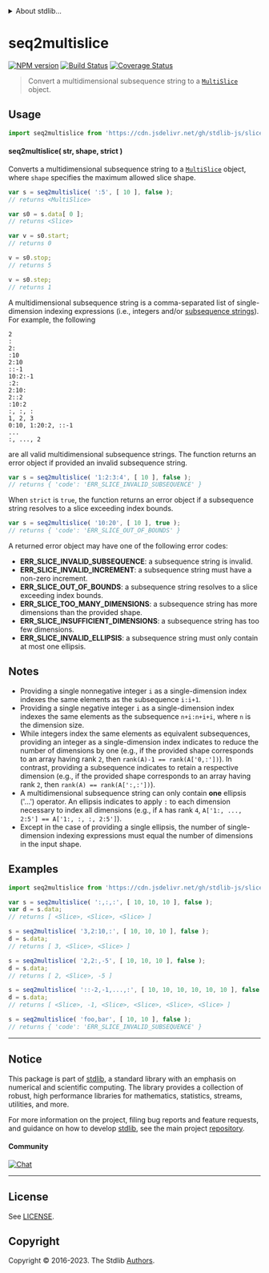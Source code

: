 <!--

@license Apache-2.0

Copyright (c) 2023 The Stdlib Authors.

Licensed under the Apache License, Version 2.0 (the "License");
you may not use this file except in compliance with the License.
You may obtain a copy of the License at

   http://www.apache.org/licenses/LICENSE-2.0

Unless required by applicable law or agreed to in writing, software
distributed under the License is distributed on an "AS IS" BASIS,
WITHOUT WARRANTIES OR CONDITIONS OF ANY KIND, either express or implied.
See the License for the specific language governing permissions and
limitations under the License.

-->


<details>
  <summary>
    About stdlib...
  </summary>
  <p>We believe in a future in which the web is a preferred environment for numerical computation. To help realize this future, we've built stdlib. stdlib is a standard library, with an emphasis on numerical and scientific computation, written in JavaScript (and C) for execution in browsers and in Node.js.</p>
  <p>The library is fully decomposable, being architected in such a way that you can swap out and mix and match APIs and functionality to cater to your exact preferences and use cases.</p>
  <p>When you use stdlib, you can be absolutely certain that you are using the most thorough, rigorous, well-written, studied, documented, tested, measured, and high-quality code out there.</p>
  <p>To join us in bringing numerical computing to the web, get started by checking us out on <a href="https://github.com/stdlib-js/stdlib">GitHub</a>, and please consider <a href="https://opencollective.com/stdlib">financially supporting stdlib</a>. We greatly appreciate your continued support!</p>
</details>

# seq2multislice

[![NPM version][npm-image]][npm-url] [![Build Status][test-image]][test-url] [![Coverage Status][coverage-image]][coverage-url] <!-- [![dependencies][dependencies-image]][dependencies-url] -->

> Convert a multidimensional subsequence string to a [`MultiSlice`][@stdlib/slice/multi] object.

<!-- Section to include introductory text. Make sure to keep an empty line after the intro `section` element and another before the `/section` close. -->

<section class="intro">

</section>

<!-- /.intro -->

<!-- Package usage documentation. -->



<section class="usage">

## Usage

```javascript
import seq2multislice from 'https://cdn.jsdelivr.net/gh/stdlib-js/slice-base-seq2multislice@deno/mod.js';
```

<a name="main"></a>

#### seq2multislice( str, shape, strict )

Converts a multidimensional subsequence string to a [`MultiSlice`][@stdlib/slice/multi] object, where `shape` specifies the maximum allowed slice shape.

```javascript
var s = seq2multislice( ':5', [ 10 ], false );
// returns <MultiSlice>

var s0 = s.data[ 0 ];
// returns <Slice>

var v = s0.start;
// returns 0

v = s0.stop;
// returns 5

v = s0.step;
// returns 1
```

A multidimensional subsequence string is a comma-separated list of single-dimension indexing expressions (i.e., integers and/or [subsequence strings][@stdlib/slice/base/seq2slice]). For example, the following

```text
2
:
2:
:10
2:10
::-1
10:2:-1
:2:
2:10:
2::2
:10:2
:, :, :
1, 2, 3
0:10, 1:20:2, ::-1
...
:, ..., 2
```

are all valid multidimensional subsequence strings. The function returns an error object if provided an invalid subsequence string.

```javascript
var s = seq2multislice( '1:2:3:4', [ 10 ], false );
// returns { 'code': 'ERR_SLICE_INVALID_SUBSEQUENCE' }
```

When `strict` is `true`, the function returns an error object if a subsequence string resolves to a slice exceeding index bounds.

```javascript
var s = seq2multislice( '10:20', [ 10 ], true );
// returns { 'code': 'ERR_SLICE_OUT_OF_BOUNDS' }
```

A returned error object may have one of the following error codes:

-   **ERR_SLICE_INVALID_SUBSEQUENCE**: a subsequence string is invalid.
-   **ERR_SLICE_INVALID_INCREMENT**: a subsequence string must have a non-zero increment.
-   **ERR_SLICE_OUT_OF_BOUNDS**: a subsequence string resolves to a slice exceeding index bounds.
-   **ERR_SLICE_TOO_MANY_DIMENSIONS**: a subsequence string has more dimensions than the provided shape.
-   **ERR_SLICE_INSUFFICIENT_DIMENSIONS**: a subsequence string has too few dimensions.
-   **ERR_SLICE_INVALID_ELLIPSIS**: a subsequence string must only contain at most one ellipsis.

</section>

<!-- /.usage -->

<!-- Package usage notes. Make sure to keep an empty line after the `section` element and another before the `/section` close. -->

<section class="notes">

## Notes

-   Providing a single nonnegative integer `i` as a single-dimension index indexes the same elements as the subsequence `i:i+1`.
-   Providing a single negative integer `i` as a single-dimension index indexes the same elements as the subsequence `n+i:n+i+i`, where `n` is the dimension size.
-   While integers index the same elements as equivalent subsequences, providing an integer as a single-dimension index indicates to reduce the number of dimensions by one (e.g., if the provided shape corresponds to an array having rank `2`, then `rank(A)-1 == rank(A['0,:'])`). In contrast, providing a subsequence indicates to retain a respective dimension (e.g., if the provided shape corresponds to an array having rank `2`, then `rank(A) == rank(A[':,:'])`).
-   A multidimensional subsequence string can only contain **one** ellipsis ('...') operator. An ellipsis indicates to apply `:` to each dimension necessary to index all dimensions (e.g., if `A` has rank `4`, `A['1:, ..., 2:5'] == A['1:, :, :, 2:5']`).
-   Except in the case of providing a single ellipsis, the number of single-dimension indexing expressions must equal the number of dimensions in the input shape.

</section>

<!-- /.notes -->

<!-- Package usage examples. -->

<section class="examples">

## Examples

<!-- eslint no-undef: "error" -->

```javascript
import seq2multislice from 'https://cdn.jsdelivr.net/gh/stdlib-js/slice-base-seq2multislice@deno/mod.js';

var s = seq2multislice( ':,:,:', [ 10, 10, 10 ], false );
var d = s.data;
// returns [ <Slice>, <Slice>, <Slice> ]

s = seq2multislice( '3,2:10,:', [ 10, 10, 10 ], false );
d = s.data;
// returns [ 3, <Slice>, <Slice> ]

s = seq2multislice( '2,2:,-5', [ 10, 10, 10 ], false );
d = s.data;
// returns [ 2, <Slice>, -5 ]

s = seq2multislice( '::-2,-1,...,:', [ 10, 10, 10, 10, 10, 10 ], false );
d = s.data;
// returns [ <Slice>, -1, <Slice>, <Slice>, <Slice>, <Slice> ]

s = seq2multislice( 'foo,bar', [ 10, 10 ], false );
// returns { 'code': 'ERR_SLICE_INVALID_SUBSEQUENCE' }
```

</section>

<!-- /.examples -->

<!-- Section to include cited references. If references are included, add a horizontal rule *before* the section. Make sure to keep an empty line after the `section` element and another before the `/section` close. -->

<section class="references">

</section>

<!-- /.references -->

<!-- Section for related `stdlib` packages. Do not manually edit this section, as it is automatically populated. -->

<section class="related">

</section>

<!-- /.related -->

<!-- Section for all links. Make sure to keep an empty line after the `section` element and another before the `/section` close. -->


<section class="main-repo" >

* * *

## Notice

This package is part of [stdlib][stdlib], a standard library with an emphasis on numerical and scientific computing. The library provides a collection of robust, high performance libraries for mathematics, statistics, streams, utilities, and more.

For more information on the project, filing bug reports and feature requests, and guidance on how to develop [stdlib][stdlib], see the main project [repository][stdlib].

#### Community

[![Chat][chat-image]][chat-url]

---

## License

See [LICENSE][stdlib-license].


## Copyright

Copyright &copy; 2016-2023. The Stdlib [Authors][stdlib-authors].

</section>

<!-- /.stdlib -->

<!-- Section for all links. Make sure to keep an empty line after the `section` element and another before the `/section` close. -->

<section class="links">

[npm-image]: http://img.shields.io/npm/v/@stdlib/slice-base-seq2multislice.svg
[npm-url]: https://npmjs.org/package/@stdlib/slice-base-seq2multislice

[test-image]: https://github.com/stdlib-js/slice-base-seq2multislice/actions/workflows/test.yml/badge.svg?branch=v0.1.0
[test-url]: https://github.com/stdlib-js/slice-base-seq2multislice/actions/workflows/test.yml?query=branch:v0.1.0

[coverage-image]: https://img.shields.io/codecov/c/github/stdlib-js/slice-base-seq2multislice/main.svg
[coverage-url]: https://codecov.io/github/stdlib-js/slice-base-seq2multislice?branch=main

<!--

[dependencies-image]: https://img.shields.io/david/stdlib-js/slice-base-seq2multislice.svg
[dependencies-url]: https://david-dm.org/stdlib-js/slice-base-seq2multislice/main

-->

[chat-image]: https://img.shields.io/gitter/room/stdlib-js/stdlib.svg
[chat-url]: https://app.gitter.im/#/room/#stdlib-js_stdlib:gitter.im

[stdlib]: https://github.com/stdlib-js/stdlib

[stdlib-authors]: https://github.com/stdlib-js/stdlib/graphs/contributors

[umd]: https://github.com/umdjs/umd
[es-module]: https://developer.mozilla.org/en-US/docs/Web/JavaScript/Guide/Modules

[deno-url]: https://github.com/stdlib-js/slice-base-seq2multislice/tree/deno
[umd-url]: https://github.com/stdlib-js/slice-base-seq2multislice/tree/umd
[esm-url]: https://github.com/stdlib-js/slice-base-seq2multislice/tree/esm
[branches-url]: https://github.com/stdlib-js/slice-base-seq2multislice/blob/main/branches.md

[stdlib-license]: https://raw.githubusercontent.com/stdlib-js/slice-base-seq2multislice/main/LICENSE

[@stdlib/slice/multi]: https://github.com/stdlib-js/slice-multi/tree/deno

[@stdlib/slice/base/seq2slice]: https://github.com/stdlib-js/slice-base-seq2slice/tree/deno

</section>

<!-- /.links -->
